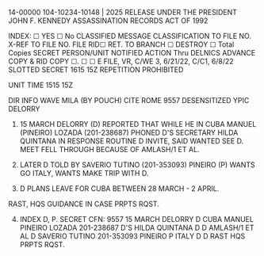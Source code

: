 14-00000
104-10234-10148 | 2025 RELEASE UNDER THE PRESIDENT JOHN F. KENNEDY ASSASSINATION RECORDS ACT OF 1992

INDEX: ☐ YES ☐ No
CLASSIFIED MESSAGE
CLASSIFICATION TO FILE NO.
X-REF TO FILE NO.
FILE RID☐ RET. TO BRANCH ☐
DESTROY ☐
Total Copies
SECRET
PERSON/UNIT NOTIFIED
ACTION
Thru
DELNICS
ADVANCE COPY
& RID COPY
☐.
☐ ☐ E
FILE, VR, C/WE 3, 6/21/22, C/C1, 6/8/22
SLOTTED
SECRET 1615 15Z
REPETITION PROHIBITED

UNIT
TIME
1515 15Z

DIR INFO WAVE MILA (BY POUCH) CITE ROME 9557
DESENSITIZED
YPIC DELORRY

1. 15 MARCH DELORRY (D) REPORTED THAT WHILE HE IN CUBA
MANUEL (PINEIRO) LOZADA (201-238687) PHONED D'S SECRETARY
HILDA QUINTANA IN RESPONSE ROUTINE D INVITE, SAID WANTED SEE
D. MEET FELL THROUGH BECAUSE OF AMLASH/1 ET AL.

2. LATER D TOLD BY SAVERIO TUTINO (201-353093) PINEIRO
(P) WANTS GO ITALY, WANTS MAKE TRIP WITH D.

3. D PLANS LEAVE FOR CUBA BETWEEN 28 MARCH - 2 APRIL.

RAST, HQS GUIDANCE IN CASE PRPTS RQST.

4. INDEX D, P.
SECRET
CFN: 9557 15 MARCH DELORRY D CUBA MANUEL PINEIRO LOZADA
201-238687 D'S HILDA QUINTANA D D AMLASH/1 ET AL D SAVERIO TUTINO
201-353093 PINEIRO P ITALY D D
RAST HQS PRPTS RQST.
